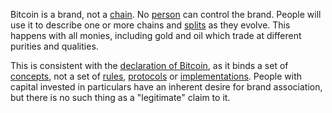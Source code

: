 Bitcoin is a brand, not a [chain](Glossary#chain). No [person](Glossary#person) can control the brand. People will use it to describe one or more chains and [splits](Glossary#split) as they evolve. This happens with all monies, including gold and oil which trade at different purities and qualities.

This is consistent with the [declaration of Bitcoin](https://bitcoin.org/bitcoin.pdf), as it binds a set of [concepts](Cryptodynamic-Principles), not a set of [rules](Glossary#consensus-rules), [protocols](Glossary#protocol) or [implementations](Glossary#implementation). People with capital invested in particulars have an inherent desire for brand association, but there is no such thing as a "legitimate" claim to it.
